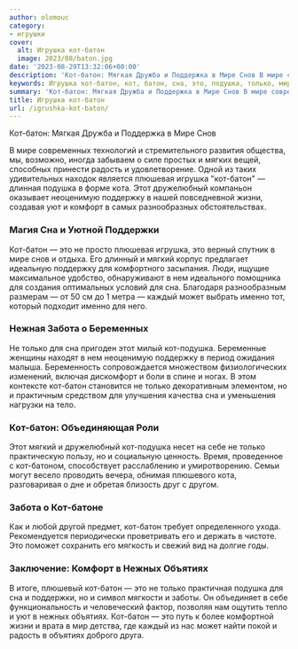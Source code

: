 ```yaml
---
author: olomouc
category:
- игрушки
cover:
  alt: Игрушка кот-батон
  image: 2023/08/baton.jpg
date: '2023-08-29T13:32:06+00:00'
description: 'Кот-батон: Мягкая Дружба и Поддержка в Мире Снов В мире современных технологий и стремительного развития общества, мы, возможно, иногда забываем о силе...'
keywords: Игрушка кот-батон, кот, батон, сна, это, подушка, только, мире, поддержку, объятиях, снов, радость, плюшевая, игрушка, кота, дружелюбный
summary: 'Кот-батон: Мягкая Дружба и Поддержка в Мире Снов В мире современных технологий и стремительного развития общества, мы, возможно, иногда забываем о силе...'
title: Игрушка кот-батон
url: /igrushka-kot-baton/
---
```


Кот-батон: Мягкая Дружба и Поддержка в Мире Снов

В мире современных технологий и стремительного развития общества, мы, возможно, иногда забываем о силе простых и мягких вещей, способных принести радость и удовлетворение. Одной из таких удивительных находок является плюшевая игрушка "кот-батон" — длинная подушка в форме кота. Этот дружелюбный компаньон оказывает неоценимую поддержку в нашей повседневной жизни, создавая уют и комфорт в самых разнообразных обстоятельствах.

### Магия Сна и Уютной Поддержки

Кот-батон — это не просто плюшевая игрушка, это верный спутник в мире снов и отдыха. Его длинный и мягкий корпус предлагает идеальную поддержку для комфортного засыпания. Люди, ищущие максимальное удобство, обнаруживают в нем идеального помощника для создания оптимальных условий для сна. Благодаря разнообразным размерам — от 50 см до 1 метра — каждый может выбрать именно тот, который подходит именно для него.

### Нежная Забота о Беременных

Не только для сна пригоден этот милый кот-подушка. Беременные женщины находят в нем неоценимую поддержку в период ожидания малыша. Беременность сопровождается множеством физиологических изменений, включая дискомфорт и боли в спине и ногах. В этом контексте кот-батон становится не только декоративным элементом, но и практичным средством для улучшения качества сна и уменьшения нагрузки на тело.

### Кот-батон: Объединяющая Роли

Этот мягкий и дружелюбный кот-подушка несет на себе не только практическую пользу, но и социальную ценность. Время, проведенное с кот-батоном, способствует расслаблению и умиротворению. Семьи могут весело проводить вечера, обнимая плюшевого кота, разговаривая о дне и обретая близость друг с другом.

### Забота о Кот-батоне

Как и любой другой предмет, кот-батон требует определенного ухода. Рекомендуется периодически проветривать его и держать в чистоте. Это поможет сохранить его мягкость и свежий вид на долгие годы.

### Заключение: Комфорт в Нежных Объятиях

В итоге, плюшевый кот-батон — это не только практичная подушка для сна и поддержки, но и символ мягкости и заботы. Он объединяет в себе функциональность и человеческий фактор, позволяя нам ощутить тепло и уют в нежных объятиях. Кот-батон — это путь к более комфортной жизни и врата в мир детства, где каждый из нас может найти покой и радость в объятиях доброго друга.